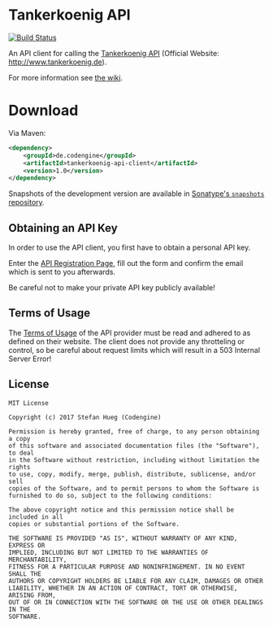 Tankerkoenig API
================

[![Build Status](https://travis-ci.org/codengine/tankerkoenig-api-client.svg?branch=master)](https://travis-ci.org/codengine/tankerkoenig-api-client)

An API client for calling the [Tankerkoenig API][1] (Official Website: http://www.tankerkoenig.de).

For more information see [the wiki][wiki].

Download
========

Via Maven:

```xml
<dependency>
    <groupId>de.codengine</groupId>
    <artifactId>tankerkoenig-api-client</artifactId>
    <version>1.0</version>
</dependency>
```

Snapshots of the development version are available in [Sonatype's ``snapshots`` repository][sonasnaps].

Obtaining an API Key
--------------------

In order to use the API client, you first have to obtain a personal API key.

Enter the [API Registration Page][register], fill out the form and confirm the email which is sent to you afterwards.

Be careful not to make your private API key publicly available! 

Terms of Usage
--------------

The [Terms of Usage][terms] of the API provider must be read and adhered to as defined on their website. The client does not provide any throtteling or control, so be careful about request limits which will result in a 503 Internal Server Error!

License
-------
    MIT License
    
    Copyright (c) 2017 Stefan Hueg (Codengine)
    
    Permission is hereby granted, free of charge, to any person obtaining a copy
    of this software and associated documentation files (the "Software"), to deal
    in the Software without restriction, including without limitation the rights
    to use, copy, modify, merge, publish, distribute, sublicense, and/or sell
    copies of the Software, and to permit persons to whom the Software is
    furnished to do so, subject to the following conditions:
    
    The above copyright notice and this permission notice shall be included in all
    copies or substantial portions of the Software.

    THE SOFTWARE IS PROVIDED "AS IS", WITHOUT WARRANTY OF ANY KIND, EXPRESS OR
    IMPLIED, INCLUDING BUT NOT LIMITED TO THE WARRANTIES OF MERCHANTABILITY,
    FITNESS FOR A PARTICULAR PURPOSE AND NONINFRINGEMENT. IN NO EVENT SHALL THE
    AUTHORS OR COPYRIGHT HOLDERS BE LIABLE FOR ANY CLAIM, DAMAGES OR OTHER
    LIABILITY, WHETHER IN AN ACTION OF CONTRACT, TORT OR OTHERWISE, ARISING FROM,
    OUT OF OR IN CONNECTION WITH THE SOFTWARE OR THE USE OR OTHER DEALINGS IN THE
    SOFTWARE.

[1]: https://creativecommons.tankerkoenig.de
[register]: https://creativecommons.tankerkoenig.de/#register
[wiki]: https://github.com/codengine/tankerkoenig-api-client/wiki
[terms]: https://creativecommons.tankerkoenig.de/#usage
[sonasnaps]: https://oss.sonatype.org/content/repositories/snapshots/de/codengine/tankerkoenig-api-client/
